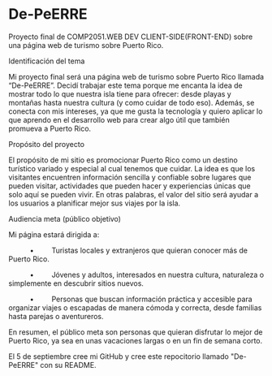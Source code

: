 # De-PeERRE
Proyecto final de COMP2051.WEB DEV CLIENT-SIDE(FRONT-END) sobre una página web de turismo sobre Puerto Rico. 

Identificación del tema

Mi proyecto final será una página web de turismo sobre Puerto Rico llamada “De-PeERRE”. Decidí trabajar este tema porque me encanta la idea de mostrar todo lo que nuestra isla tiene para ofrecer: desde playas y montañas hasta nuestra cultura (y como cuidar de todo eso). Además, se conecta con mis intereses, ya que me gusta la tecnología y quiero aplicar lo que aprendo en el desarrollo web para crear algo útil que también promueva a Puerto Rico.


Propósito del proyecto

El propósito de mi sitio es promocionar Puerto Rico como un destino turístico variado y especial al cual tenemos que cuidar. La idea es que los visitantes encuentren información sencilla y confiable sobre lugares que pueden visitar, actividades que pueden hacer y experiencias únicas que solo aquí se pueden vivir. En otras palabras, el valor del sitio será ayudar a los usuarios a planificar mejor sus viajes por la isla.


Audiencia meta (público objetivo)

Mi página estará dirigida a:

      •     Turistas locales y extranjeros que quieran conocer más de Puerto Rico.
      
      •     Jóvenes y adultos, interesados en nuestra cultura, naturaleza o simplemente en descubrir sitios nuevos.
      
      •     Personas que buscan información práctica y accesible para organizar viajes o escapadas de manera cómoda y correcta, desde familias hasta parejas o aventureros.


En resumen, el público meta son personas que quieran disfrutar lo mejor de Puerto Rico, ya sea en unas vacaciones largas o en un fin de semana corto.


El 5 de septiembre cree mi GitHub y cree este repocitorio llamado "De-PeERRE" con su README.
